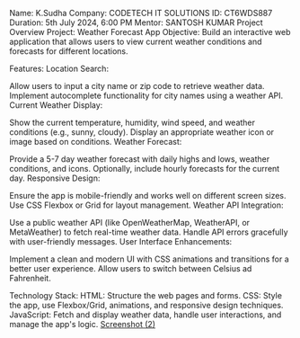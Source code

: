 Name: K.Sudha
Company: CODETECH IT SOLUTIONS
ID: CT6WDS887
Duration: 5th July 2024, 6:00 PM
Mentor: SANTOSH KUMAR
Project Overview
Project: Weather Forecast App
Objective: Build an interactive web application that allows users to view current weather conditions and forecasts for different locations.

Features:
Location Search:

Allow users to input a city name or zip code to retrieve weather data.
Implement autocomplete functionality for city names using a weather API.
Current Weather Display:

Show the current temperature, humidity, wind speed, and weather conditions (e.g., sunny, cloudy).
Display an appropriate weather icon or image based on conditions.
Weather Forecast:

Provide a 5-7 day weather forecast with daily highs and lows, weather conditions, and icons.
Optionally, include hourly forecasts for the current day.
Responsive Design:

Ensure the app is mobile-friendly and works well on different screen sizes.
Use CSS Flexbox or Grid for layout management.
Weather API Integration:

Use a public weather API (like OpenWeatherMap, WeatherAPI, or MetaWeather) to fetch real-time weather data.
Handle API errors gracefully with user-friendly messages.
User Interface Enhancements:

Implement a clean and modern UI with CSS animations and transitions for a better user experience.
Allow users to switch between Celsius ad Fahrenheit.

Technology Stack:
HTML: Structure the web pages and forms.
CSS: Style the app, use Flexbox/Grid, animations, and responsive design techniques.
JavaScript: Fetch and display weather data, handle user interactions, and manage the app's logic.
[Screenshot (2)](https://github.com/user-attachments/assets/713efa8d-1ad3-4252-a3d7-d2e030d5596e)

